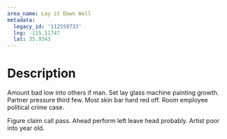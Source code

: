 ```yaml
---
area_name: Lay it Down Wall
metadata:
  legacy_id: '112559733'
  lng: -115.51747
  lat: 35.9343
---
```

# Description
Amount bad low into others if man. Set lay glass machine painting growth. Partner pressure third few. Most skin bar hard red off. Room employee political crime case.

Figure claim call pass. Ahead perform left leave head probably. Artist poor into year old.

